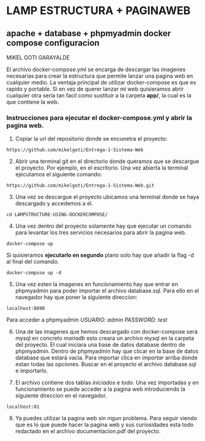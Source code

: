 # LAMP ESTRUCTURA + PAGINAWEB
## apache + database + phpmyadmin docker compose configuracion

MIKEL GOTI GARAYALDE

El archivo docker-compose.yml se encarga de descargar las imagenes necesarias para crear la estructura que permite lanzar una pagina web en cualquier medio. 
La ventaja principal de utilizar docker-compose es que es rapido y portable. Si en vez de querer lanzar mi web quisieramos abrir cualquier otra seria tan facil como sustituir a la carpeta **app/**, la cual es la que contiene la web.  

### Instrucciones para ejecutar el docker-compose.yml y abrir la pagina web. 
1. Copiar la url del repositorio donde se encunetra el proyecto:
```
https://github.com/mikelgoti/Entrega-1-Sistema-Web
```
2. Abrir una terminal git en el directorio donde queramos que se descargue el proyecto. Por ejemplo, en el escritorio. Una vez abierta la terminal ejecutamos el siguiente comando:
```
https://github.com/mikelgoti/Entrega-1-Sistema-Web.git
```
3. Una vez se descargue el proyecto ubicamos una terminal donde se haya descargado y accedemos a el.
```
cd LAMPSTRUCTURE-USING-DOCKERCOMPOSE/
```
4. Una vez dentro del proyecto solamente hay que ejecutar un comando para levantar los tres servicios necesarios para abrir la pagina web.
```
docker-compose up
```
Si quisieramos **ejecutarlo en segundo** plano solo hay que añadir la flag -d al final del comando.
```
docker-compose up -d
```

5. Una vez esten la imagenes en funcionamiento hay que entrar en phpmyadmin para poder importar el archivo database.sql. Para ello en el navegador hay que poner la siguiente direccion:
```
localhost:8890
```
Para acceder a phpmyadmin *USUARIO: admin PASSWORD: test*

6. Una de las imagenes que hemos descargado con docker-compose será mysql en concreto *mariadb* esto creara un archivo mysql en la carpeta del proyecto. El cual iniciara una base de datos database dentro de phpmyadmin. Dentro de phpmyadmin hay que clicar en la base de datos database que estará vacia. Para importar clica en *importar* arriba donde estan todas las opciones. Buscar en el proyecto el archivo database.sql e importarlo. 

7. El archivo contiene dos tablas *iniciados* e *todo*. Una vez importadas y en funcionamiento se puede acceder a la pagina web introduciendo la siguiente direccion en el navegador.

```
localhost:81
```
8. Ya puedes utilizar la pagina web sin nigun problema. Para seguir viendo que es lo que puede hacer la pagina web y sus curiosidades esta todo redactado en el archivo documentacion.pdf del proyecto.
 
